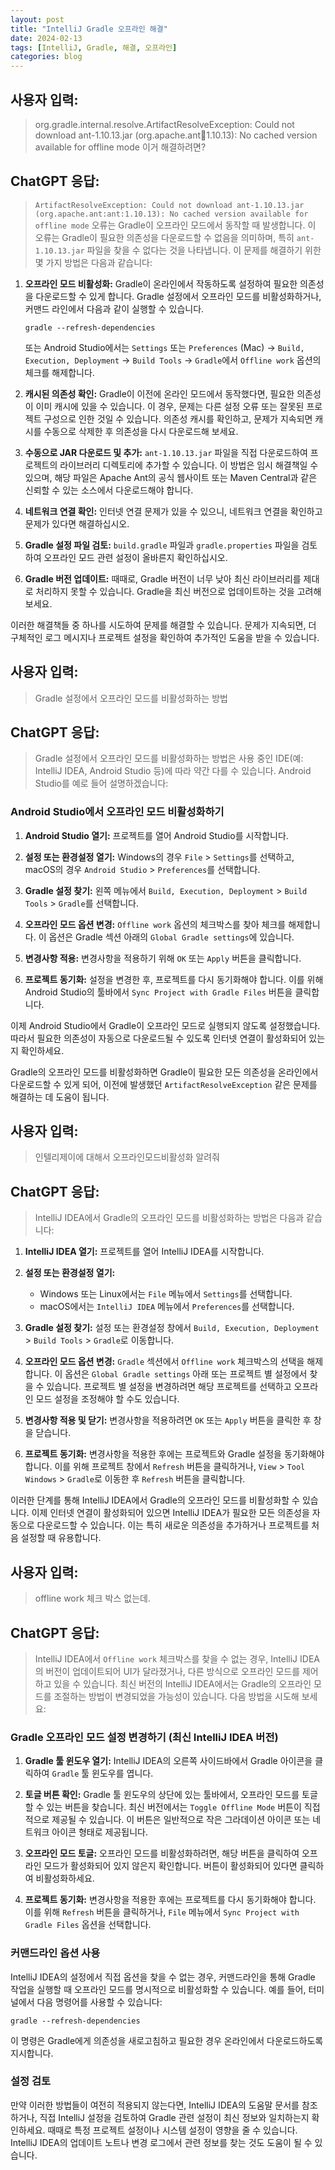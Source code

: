 ```yaml
---
layout: post
title: "IntelliJ Gradle 오프라인 해결"
date: 2024-02-13
tags: [IntelliJ, Gradle, 해결, 오프라인]
categories: blog
---
```


## 사용자 입력:
> org.gradle.internal.resolve.ArtifactResolveException: Could not download ant-1.10.13.jar (org.apache.ant:ant:1.10.13): No cached version available for offline mode  이거 해결하려면?

## ChatGPT 응답:
> `ArtifactResolveException: Could not download ant-1.10.13.jar (org.apache.ant:ant:1.10.13): No cached version available for offline mode` 오류는 Gradle이 오프라인 모드에서 동작할 때 발생합니다. 이 오류는 Gradle이 필요한 의존성을 다운로드할 수 없음을 의미하며, 특히 `ant-1.10.13.jar` 파일을 찾을 수 없다는 것을 나타냅니다. 이 문제를 해결하기 위한 몇 가지 방법은 다음과 같습니다:

1. **오프라인 모드 비활성화:** Gradle이 온라인에서 작동하도록 설정하여 필요한 의존성을 다운로드할 수 있게 합니다. Gradle 설정에서 오프라인 모드를 비활성화하거나, 커맨드 라인에서 다음과 같이 실행할 수 있습니다.

   ```
   gradle --refresh-dependencies
   ```

   또는 Android Studio에서는 `Settings` 또는 `Preferences` (Mac) -> `Build, Execution, Deployment` -> `Build Tools` -> `Gradle`에서 `Offline work` 옵션의 체크를 해제합니다.

2. **캐시된 의존성 확인:** Gradle이 이전에 온라인 모드에서 동작했다면, 필요한 의존성이 이미 캐시에 있을 수 있습니다. 이 경우, 문제는 다른 설정 오류 또는 잘못된 프로젝트 구성으로 인한 것일 수 있습니다. 의존성 캐시를 확인하고, 문제가 지속되면 캐시를 수동으로 삭제한 후 의존성을 다시 다운로드해 보세요.

3. **수동으로 JAR 다운로드 및 추가:** `ant-1.10.13.jar` 파일을 직접 다운로드하여 프로젝트의 라이브러리 디렉토리에 추가할 수 있습니다. 이 방법은 임시 해결책일 수 있으며, 해당 파일은 Apache Ant의 공식 웹사이트 또는 Maven Central과 같은 신뢰할 수 있는 소스에서 다운로드해야 합니다.

4. **네트워크 연결 확인:** 인터넷 연결 문제가 있을 수 있으니, 네트워크 연결을 확인하고 문제가 있다면 해결하십시오.

5. **Gradle 설정 파일 검토:** `build.gradle` 파일과 `gradle.properties` 파일을 검토하여 오프라인 모드 관련 설정이 올바른지 확인하십시오.

6. **Gradle 버전 업데이트:** 때때로, Gradle 버전이 너무 낮아 최신 라이브러리를 제대로 처리하지 못할 수 있습니다. Gradle을 최신 버전으로 업데이트하는 것을 고려해 보세요.

이러한 해결책들 중 하나를 시도하여 문제를 해결할 수 있습니다. 문제가 지속되면, 더 구체적인 로그 메시지나 프로젝트 설정을 확인하여 추가적인 도움을 받을 수 있습니다.

## 사용자 입력:
> Gradle 설정에서 오프라인 모드를 비활성화하는 방법

## ChatGPT 응답:
> Gradle 설정에서 오프라인 모드를 비활성화하는 방법은 사용 중인 IDE(예: IntelliJ IDEA, Android Studio 등)에 따라 약간 다를 수 있습니다. Android Studio를 예로 들어 설명하겠습니다:

### Android Studio에서 오프라인 모드 비활성화하기

1. **Android Studio 열기:** 프로젝트를 열어 Android Studio를 시작합니다.

2. **설정 또는 환경설정 열기:** Windows의 경우 `File` > `Settings`를 선택하고, macOS의 경우 `Android Studio` > `Preferences`를 선택합니다.

3. **Gradle 설정 찾기:** 왼쪽 메뉴에서 `Build, Execution, Deployment` > `Build Tools` > `Gradle`를 선택합니다.

4. **오프라인 모드 옵션 변경:** `Offline work` 옵션의 체크박스를 찾아 체크를 해제합니다. 이 옵션은 Gradle 섹션 아래의 `Global Gradle settings`에 있습니다.

5. **변경사항 적용:** 변경사항을 적용하기 위해 `OK` 또는 `Apply` 버튼을 클릭합니다.

6. **프로젝트 동기화:** 설정을 변경한 후, 프로젝트를 다시 동기화해야 합니다. 이를 위해 Android Studio의 툴바에서 `Sync Project with Gradle Files` 버튼을 클릭합니다.

이제 Android Studio에서 Gradle이 오프라인 모드로 실행되지 않도록 설정했습니다. 따라서 필요한 의존성이 자동으로 다운로드될 수 있도록 인터넷 연결이 활성화되어 있는지 확인하세요. 

Gradle의 오프라인 모드를 비활성화하면 Gradle이 필요한 모든 의존성을 온라인에서 다운로드할 수 있게 되어, 이전에 발생했던 `ArtifactResolveException` 같은 문제를 해결하는 데 도움이 됩니다.

## 사용자 입력:
> 인텔리제이에 대해서 오프라인모드비활성화 알려줘

## ChatGPT 응답:
> IntelliJ IDEA에서 Gradle의 오프라인 모드를 비활성화하는 방법은 다음과 같습니다:

1. **IntelliJ IDEA 열기:** 프로젝트를 열어 IntelliJ IDEA를 시작합니다.

2. **설정 또는 환경설정 열기:**
   - Windows 또는 Linux에서는 `File` 메뉴에서 `Settings`를 선택합니다.
   - macOS에서는 `IntelliJ IDEA` 메뉴에서 `Preferences`를 선택합니다.

3. **Gradle 설정 찾기:** 설정 또는 환경설정 창에서 `Build, Execution, Deployment` > `Build Tools` > `Gradle`로 이동합니다.

4. **오프라인 모드 옵션 변경:** `Gradle` 섹션에서 `Offline work` 체크박스의 선택을 해제합니다. 이 옵션은 `Global Gradle settings` 아래 또는 프로젝트 별 설정에서 찾을 수 있습니다. 프로젝트 별 설정을 변경하려면 해당 프로젝트를 선택하고 오프라인 모드 설정을 조정해야 할 수도 있습니다.

5. **변경사항 적용 및 닫기:** 변경사항을 적용하려면 `OK` 또는 `Apply` 버튼을 클릭한 후 창을 닫습니다.

6. **프로젝트 동기화:** 변경사항을 적용한 후에는 프로젝트와 Gradle 설정을 동기화해야 합니다. 이를 위해 프로젝트 창에서 `Refresh` 버튼을 클릭하거나, `View` > `Tool Windows` > `Gradle`로 이동한 후 `Refresh` 버튼을 클릭합니다.

이러한 단계를 통해 IntelliJ IDEA에서 Gradle의 오프라인 모드를 비활성화할 수 있습니다. 이제 인터넷 연결이 활성화되어 있으면 IntelliJ IDEA가 필요한 모든 의존성을 자동으로 다운로드할 수 있습니다. 이는 특히 새로운 의존성을 추가하거나 프로젝트를 처음 설정할 때 유용합니다.

## 사용자 입력:
> offline work 체크 박스 없는데.

## ChatGPT 응답:
> IntelliJ IDEA에서 `Offline work` 체크박스를 찾을 수 없는 경우, IntelliJ IDEA의 버전이 업데이트되어 UI가 달라졌거나, 다른 방식으로 오프라인 모드를 제어하고 있을 수 있습니다. 최신 버전의 IntelliJ IDEA에서는 Gradle의 오프라인 모드를 조절하는 방법이 변경되었을 가능성이 있습니다. 다음 방법을 시도해 보세요:

### Gradle 오프라인 모드 설정 변경하기 (최신 IntelliJ IDEA 버전)

1. **Gradle 툴 윈도우 열기:** IntelliJ IDEA의 오른쪽 사이드바에서 Gradle 아이콘을 클릭하여 `Gradle` 툴 윈도우를 엽니다.

2. **토글 버튼 확인:** Gradle 툴 윈도우의 상단에 있는 툴바에서, 오프라인 모드를 토글할 수 있는 버튼을 찾습니다. 최신 버전에서는 `Toggle Offline Mode` 버튼이 직접적으로 제공될 수 있습니다. 이 버튼은 일반적으로 작은 그라데이션 아이콘 또는 네트워크 아이콘 형태로 제공됩니다.

3. **오프라인 모드 토글:** 오프라인 모드를 비활성화하려면, 해당 버튼을 클릭하여 오프라인 모드가 활성화되어 있지 않은지 확인합니다. 버튼이 활성화되어 있다면 클릭하여 비활성화하세요.

4. **프로젝트 동기화:** 변경사항을 적용한 후에는 프로젝트를 다시 동기화해야 합니다. 이를 위해 `Refresh` 버튼을 클릭하거나, `File` 메뉴에서 `Sync Project with Gradle Files` 옵션을 선택합니다.

### 커맨드라인 옵션 사용

IntelliJ IDEA의 설정에서 직접 옵션을 찾을 수 없는 경우, 커맨드라인을 통해 Gradle 작업을 실행할 때 오프라인 모드를 명시적으로 비활성화할 수 있습니다. 예를 들어, 터미널에서 다음 명령어를 사용할 수 있습니다:

```shell
gradle --refresh-dependencies
```

이 명령은 Gradle에게 의존성을 새로고침하고 필요한 경우 온라인에서 다운로드하도록 지시합니다.

### 설정 검토

만약 이러한 방법들이 여전히 적용되지 않는다면, IntelliJ IDEA의 도움말 문서를 참조하거나, 직접 IntelliJ 설정을 검토하여 Gradle 관련 설정이 최신 정보와 일치하는지 확인하세요. 때때로 특정 프로젝트 설정이나 시스템 설정이 영향을 줄 수 있습니다. IntelliJ IDEA의 업데이트 노트나 변경 로그에서 관련 정보를 찾는 것도 도움이 될 수 있습니다.

